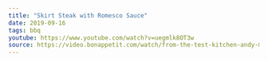 ```yaml
---
title: "Skirt Steak with Romesco Sauce"
date: 2019-09-16
tags: bbq
youtube: https://www.youtube.com/watch?v=uegmlk8OT3w
source: https://video.bonappetit.com/watch/from-the-test-kitchen-andy-makes-skirt-steak-with-romesco-sauce
---
```

